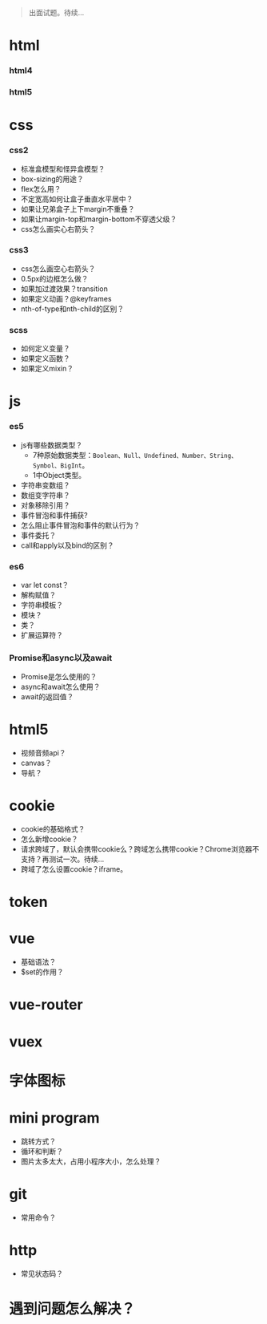 > 出面试题。待续...

# html
### html4
### html5

# css
### css2
* 标准盒模型和怪异盒模型？
* box-sizing的用途？
* flex怎么用？
* 不定宽高如何让盒子垂直水平居中？
* 如果让兄弟盒子上下margin不重叠？
* 如果让margin-top和margin-bottom不穿透父级？
* css怎么画实心右箭头？
### css3
* css怎么画空心右箭头？
* 0.5px的边框怎么做？
* 如果加过渡效果？transition
* 如果定义动画？@keyframes
* nth-of-type和nth-child的区别？
### scss
* 如何定义变量？
* 如果定义函数？
* 如果定义mixin？

# js
### es5
* js有哪些数据类型？
  - 7种原始数据类型：`Boolean、Null、Undefined、Number、String、Symbol、BigInt`。
  - 1中Object类型。
* 字符串变数组？
* 数组变字符串？
* 对象移除引用？
* 事件冒泡和事件捕获?
* 怎么阻止事件冒泡和事件的默认行为？
* 事件委托？
* call和apply以及bind的区别？
### es6
* var let const？
* 解构赋值？
* 字符串模板？
* 模块？
* 类？
* 扩展运算符？
### Promise和async以及await
* Promise是怎么使用的？
* async和await怎么使用？
* await的返回值？

# html5
* 视频音频api？
* canvas？
* 导航？

# cookie
* cookie的基础格式？
* 怎么新增cookie？
* 请求跨域了，默认会携带cookie么？跨域怎么携带cookie？Chrome浏览器不支持？再测试一次。待续...
* 跨域了怎么设置cookie？iframe。

# token

# vue
* 基础语法？
* $set的作用？
# vue-router
# vuex
# 字体图标

# mini program
* 跳转方式？
* 循环和判断？
* 图片太多太大，占用小程序大小，怎么处理？

# git
* 常用命令？

# http
* 常见状态码？

# 遇到问题怎么解决？
